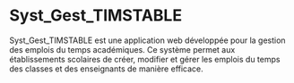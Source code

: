 # Syst_Gest_TIMSTABLE
Syst_Gest_TIMSTABLE  est une application web développée pour la gestion des emplois du temps académiques. Ce système permet aux établissements scolaires de créer, modifier et gérer les emplois du temps des classes et des enseignants de manière efficace.
